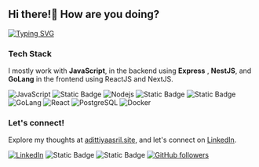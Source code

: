 ## Hi there!👋 How are you doing?
<a href="https://git.io/typing-svg"><img src="https://readme-typing-svg.demolab.com?font=Salsa&size=20&pause=500&color=FFFFFF&background=000000&vCenter=true&random=false&width=440&height=30&lines=I'm+Adittiya Asril;Full-Stack+Developer+Based+in+Indonesia+📌." alt="Typing SVG" /></a>


### Tech Stack

I mostly work with **JavaScript**, in the backend using **Express** , **NestJS**, and **GoLang** in the frontend using ReactJS and NextJS.

![JavaScript](https://img.shields.io/badge/JavaScript-F7DF1E?logo=javascript&logoColor=black)
![Static Badge](https://img.shields.io/badge/Typescript-blue?logo=typescript&logoColor=white&labelColor=blue)
![Nodejs](https://img.shields.io/badge/Node.js-43853D?logo=node.js&logoColor=white)
![Static Badge](https://img.shields.io/badge/express-white?logo=express&logoColor=black&labelColor=white)
![Static Badge](https://img.shields.io/badge/NestJS-red?logo=nestjs&logoColor=white&labelColor=red)
![GoLang](https://img.shields.io/badge/-Golang-00ADD8?logo=go&logoColor=white)
![React](https://img.shields.io/badge/React-20232A?logo=react&logoColor=61DAFB)
![PostgreSQL](https://img.shields.io/badge/PostgreSQL-316192?logo=postgresql&logoColor=white)
![Docker](https://img.shields.io/badge/-Docker-2496ED?logo=docker&logoColor=white)

### Let's connect!

Explore my thoughts at [adittiyaasril.site](https://adittiyaasril.site/), and let's connect on [LinkedIn](https://www.linkedin.com//in/adittiyaasril/).

[![LinkedIn](https://img.shields.io/static/v1.svg?label=LinkedIn&message=adittiya&logo=linkedin&style=flat&color=blue)](https://www.linkedin.com//in/adittiyaasril/) ![Static Badge](https://img.shields.io/badge/Adittiya-purple?logo=discord&logoColor=white&label=Discord&labelColor=blue&link=https%3A%2F%2Fdiscord.gg%2FAdittiya%20Asril%236661)
![Static Badge](https://img.shields.io/badge/Adittiya-yellow?logo=gitlab&logoColor=white&label=GitLab&labelColor=red&link=https%3A%2F%2Fgitlab.com%2FAdittiya)
 [![GitHub followers](https://img.shields.io/github/followers/adittiyaasril.svg?label=Follow%20@adittiyaasril&style=social)](https://github.com/adittiyaasril/)



